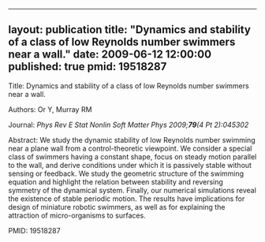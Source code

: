 
---
layout: publication
title:  "Dynamics and stability of a class of low Reynolds number swimmers near a wall."
date:   2009-06-12 12:00:00
published: true
pmid: 19518287
---

Title: Dynamics and stability of a class of low Reynolds number swimmers near a wall.

Authors: Or Y, Murray RM

Journal: *Phys Rev E Stat Nonlin Soft Matter Phys 2009;**79**(4 Pt 2):045302*

Abstract: We study the dynamic stability of low Reynolds number swimming near a plane wall from a control-theoretic viewpoint. We consider a special class of swimmers having a constant shape, focus on steady motion parallel to the wall, and derive conditions under which it is passively stable without sensing or feedback. We study the geometric structure of the swimming equation and highlight the relation between stability and reversing symmetry of the dynamical system. Finally, our numerical simulations reveal the existence of stable periodic motion. The results have implications for design of miniature robotic swimmers, as well as for explaining the attraction of micro-organisms to surfaces.

PMID: 19518287

